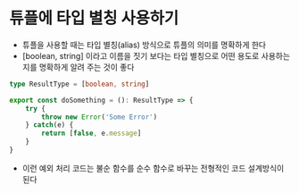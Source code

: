 # 튜플에 타입 별칭 사용하기
- 튜플을 사용할 때는 타입 별칭(alias) 방식으로 튜플의 의미를 명확하게 한다
- [boolean, string] 이라고 이름을 짓기 보다는 타입 별칭으로 어떤 용도로 사용하는지를 명확하게 알려 주는 것이 좋다
  
```typescript
type ResultType = [boolean, string]

export const doSomething = (): ResultType => {
    try {
        throw new Error('Some Error')
    } catch(e) {
        return [false, e.message]
    }
}
```
- 이런 예외 처리 코드는 불순 함수를 순수 함수로 바꾸는 전형적인 코드 설계방식이 된다
  

